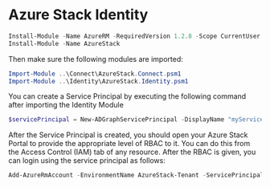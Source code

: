 # Azure Stack Identity


```powershell
Install-Module -Name AzureRM -RequiredVersion 1.2.8 -Scope CurrentUser
Install-Module -Name AzureStack
```
Then make sure the following modules are imported:

```powershell
Import-Module ..\Connect\AzureStack.Connect.psm1
Import-Module ..\Identity\AzureStack.Identity.psm1
```

You can create a Service Principal by executing the following command after importing the Identity Module

```powershell
$servicePrincipal = New-ADGraphServicePrincipal -DisplayName "myServicePrincipal" -AdminCredential $(Get-Credential) -Verbose
```

After the Service Principal is created, you should open your Azure Stack Portal to provide the appropriate level of RBAC to it. You can do this from the Access Control (IAM) tab of any resource. After the RBAC is given, you can login using the service principal as follows:

```powershell
Add-AzureRmAccount -EnvironmentName AzureStack-Tenant -ServicePrincipal -CertificateThumbprint $servicePrincipal.Thumbprint -ApplicationId $servicePrincipal.ApplicationId -TenantId "<yourTenantId>"
```